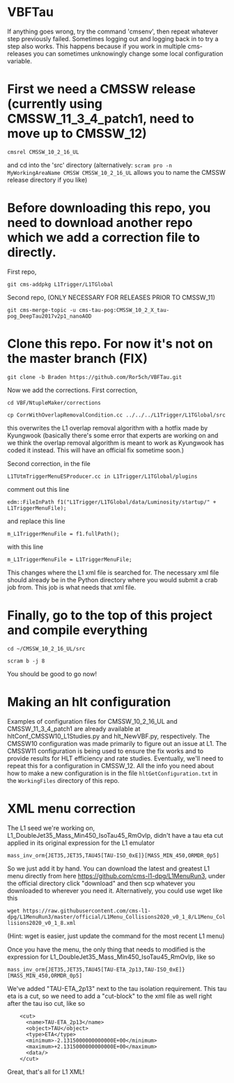 # VBFTau
If anything goes wrong, try the command 'cmsenv', then repeat whatever step previously failed. Sometimes logging out and logging back in to try a step also works. This happens because if you work in multiple cms-releases you can sometimes unknowingly change some local configuration variable.

# First we need a CMSSW release (currently using CMSSW_11_3_4_patch1, need to move up to CMSSW_12)

`cmsrel CMSSW_10_2_16_UL`

and cd into the 'src' directory
(alternatively: `scram pro -n MyWorkingAreaName CMSSW CMSSW_10_2_16_UL` allows you to name the CMSSW release directory if you like)

# Before downloading this repo, you need to download another repo which we add a correction file to directly.

First repo,

`git cms-addpkg L1Trigger/L1TGlobal`

Second repo, (ONLY NECESSARY FOR RELEASES PRIOR TO CMSSW_11)

`git cms-merge-topic -u cms-tau-pog:CMSSW_10_2_X_tau-pog_DeepTau2017v2p1_nanoAOD`

# Clone this repo. For now it's not on the master branch (FIX)

`git clone -b Braden https://github.com/Ror5ch/VBFTau.git`

Now we add the corrections. First correction,

```
cd VBF/NtupleMaker/corrections

cp CorrWithOverlapRemovalCondition.cc ../../../L1Trigger/L1TGlobal/src
```
this overwrites the L1 overlap removal algorithm with a hotfix made by Kyungwook (basically there's some error that experts are working on and we think the overlap removal algorithm is meant to work as Kyungwook has coded it instead. This will have an official fix sometime soon.)

Second correction, in the file

`L1TUtmTriggerMenuESProducer.cc in L1Trigger/L1TGlobal/plugins`

comment out this line

`edm::FileInPath f1("L1Trigger/L1TGlobal/data/Luminosity/startup/" + L1TriggerMenuFile);`

and replace this line

`m_L1TriggerMenuFile = f1.fullPath();`

with this line

`m_L1TriggerMenuFile = L1TriggerMenuFile;`

This changes where the L1 xml file is searched for. The necessary xml file should already 
be in the Python directory where you would submit a crab job from. This job is what needs that xml file.

# Finally, go to the top of this project and compile everything

```
cd ~/CMSSW_10_2_16_UL/src

scram b -j 8
```

You should be good to go now!

# Making an hlt configuration
Examples of configuration files for CMSSW_10_2_16_UL and CMSSW_11_3_4_patch1 are already available at hltConf_CMSSW10_L1Studies.py and hlt_NewVBF.py, respectively. The CMSSW10 configuration was made primarily to figure out an issue at L1. The CMSSW11 configuration is being used to ensure the fix works and to provide results for HLT efficiency and rate studies. Eventually, we'll need to repeat this for a configuration in CMSSW_12. All the info you need about how to make a new configuration is in the file `hltGetConfiguration.txt` in the `WorkingFiles` directory of this repo. 

# XML menu correction
The L1 seed we're working on, L1_DoubleJet35_Mass_Min450_IsoTau45_RmOvlp, didn't have a tau eta cut applied in its original expression for the L1 emulator

`mass_inv_orm{JET35,JET35,TAU45[TAU-ISO_0xE]}[MASS_MIN_450,ORMDR_0p5]`

So we just add it by hand. You can download the latest and greatest L1 menu directly from here https://github.com/cms-l1-dpg/L1MenuRun3, under the official directory click "download" and then scp whatever you downloaded to wherever you need it. Alternatively, you could use wget like this

`wget https://raw.githubusercontent.com/cms-l1-dpg/L1MenuRun3/master/official/L1Menu_Collisions2020_v0_1_8/L1Menu_Collisions2020_v0_1_8.xml`

(Hint: wget is easier, just update the command for the most recent L1 menu)

Once you have the menu, the only thing that needs to modified is the expression for L1_DoubleJet35_Mass_Min450_IsoTau45_RmOvlp, like so

`mass_inv_orm{JET35,JET35,TAU45[TAU-ETA_2p13,TAU-ISO_0xE]}[MASS_MIN_450,ORMDR_0p5]`

We've added "TAU-ETA_2p13" next to the tau isolation requirement. This tau eta is a cut, so we need to add a "cut-block" to the xml file as well right after the tau iso cut, like so

```
    <cut>
      <name>TAU-ETA_2p13</name>
      <object>TAU</object>
      <type>ETA</type>
      <minimum>-2.1315000000000000E+00</minimum>
      <maximum>+2.1315000000000000E+00</maximum>
      <data/>
    </cut>
```

Great, that's all for L1 XML!
